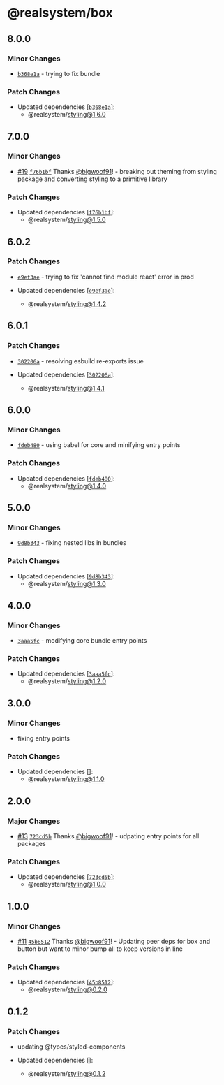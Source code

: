 # @realsystem/box

## 8.0.0

### Minor Changes

- [`b368e1a`](https://github.com/bigwoof91/realsystem/commit/b368e1a88d11cab75d402c0b74c694f73c023672) - trying to fix bundle

### Patch Changes

- Updated dependencies [[`b368e1a`](https://github.com/bigwoof91/realsystem/commit/b368e1a88d11cab75d402c0b74c694f73c023672)]:
  - @realsystem/styling@1.6.0

## 7.0.0

### Minor Changes

- [#19](https://github.com/bigwoof91/realsystem/pull/19) [`f76b1bf`](https://github.com/bigwoof91/realsystem/commit/f76b1bfa8b22ce9cb47c05c42d5924f07b5ed98e) Thanks [@bigwoof91](https://github.com/bigwoof91)! - breaking out theming from styling package and converting styling to a primitive library

### Patch Changes

- Updated dependencies [[`f76b1bf`](https://github.com/bigwoof91/realsystem/commit/f76b1bfa8b22ce9cb47c05c42d5924f07b5ed98e)]:
  - @realsystem/styling@1.5.0

## 6.0.2

### Patch Changes

- [`e9ef3ae`](https://github.com/bigwoof91/realsystem/commit/e9ef3ae181b51d3768d05ce2a57a10e2e6ac5145) - trying to fix 'cannot find module react' error in prod

- Updated dependencies [[`e9ef3ae`](https://github.com/bigwoof91/realsystem/commit/e9ef3ae181b51d3768d05ce2a57a10e2e6ac5145)]:
  - @realsystem/styling@1.4.2

## 6.0.1

### Patch Changes

- [`302206a`](https://github.com/bigwoof91/realsystem/commit/302206afa3d729071b8ee4d45cab8e72284534f2) - resolving esbuild re-exports issue

- Updated dependencies [[`302206a`](https://github.com/bigwoof91/realsystem/commit/302206afa3d729071b8ee4d45cab8e72284534f2)]:
  - @realsystem/styling@1.4.1

## 6.0.0

### Minor Changes

- [`fdeb480`](https://github.com/bigwoof91/realsystem/commit/fdeb48032b6d5442363631da8c364f7af6d972e3) - using babel for core and minifying entry points

### Patch Changes

- Updated dependencies [[`fdeb480`](https://github.com/bigwoof91/realsystem/commit/fdeb48032b6d5442363631da8c364f7af6d972e3)]:
  - @realsystem/styling@1.4.0

## 5.0.0

### Minor Changes

- [`9d8b343`](https://github.com/bigwoof91/realsystem/commit/9d8b343ec0289cffffaf4d839de819ce319e08e8) - fixing nested libs in bundles

### Patch Changes

- Updated dependencies [[`9d8b343`](https://github.com/bigwoof91/realsystem/commit/9d8b343ec0289cffffaf4d839de819ce319e08e8)]:
  - @realsystem/styling@1.3.0

## 4.0.0

### Minor Changes

- [`3aaa5fc`](https://github.com/bigwoof91/realsystem/commit/3aaa5fc6bcb5b5bf9a5f81812105de7f959bc722) - modifying core bundle entry points

### Patch Changes

- Updated dependencies [[`3aaa5fc`](https://github.com/bigwoof91/realsystem/commit/3aaa5fc6bcb5b5bf9a5f81812105de7f959bc722)]:
  - @realsystem/styling@1.2.0

## 3.0.0

### Minor Changes

- fixing entry points

### Patch Changes

- Updated dependencies []:
  - @realsystem/styling@1.1.0

## 2.0.0

### Major Changes

- [#13](https://github.com/bigwoof91/realsystem/pull/13) [`723cd5b`](https://github.com/bigwoof91/realsystem/commit/723cd5b627ae60e935b0ec6000745da117e50b28) Thanks [@bigwoof91](https://github.com/bigwoof91)! - udpating entry points for all packages

### Patch Changes

- Updated dependencies [[`723cd5b`](https://github.com/bigwoof91/realsystem/commit/723cd5b627ae60e935b0ec6000745da117e50b28)]:
  - @realsystem/styling@1.0.0

## 1.0.0

### Minor Changes

- [#11](https://github.com/bigwoof91/realsystem/pull/11) [`45b8512`](https://github.com/bigwoof91/realsystem/commit/45b8512f6e1d7250f5987bf2fd47e1291d6a79c2) Thanks [@bigwoof91](https://github.com/bigwoof91)! - Updating peer deps for box and button but want to minor bump all to keep versions in line

### Patch Changes

- Updated dependencies [[`45b8512`](https://github.com/bigwoof91/realsystem/commit/45b8512f6e1d7250f5987bf2fd47e1291d6a79c2)]:
  - @realsystem/styling@0.2.0

## 0.1.2

### Patch Changes

- updating @types/styled-components

- Updated dependencies []:
  - @realsystem/styling@0.1.2
